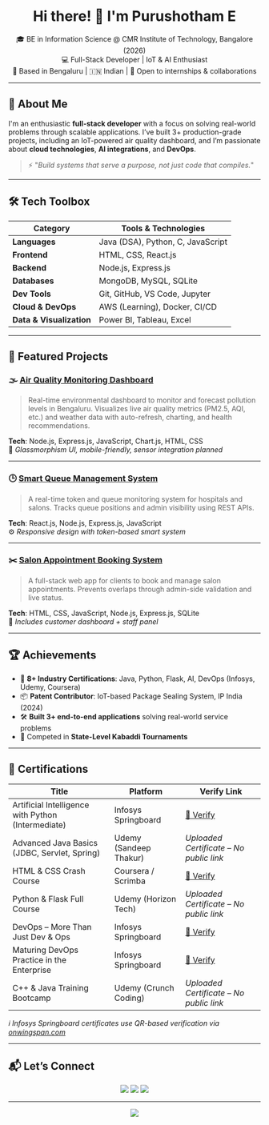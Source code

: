 <h1 align="center">Hi there! 👋 I'm Purushotham E</h1>

<p align="center">
  🎓 BE in Information Science @ CMR Institute of Technology, Bangalore (2026)<br>
  💻 Full-Stack Developer | IoT & AI Enthusiast<br>
  📍 Based in Bengaluru | 🇮🇳 Indian | 🔭 Open to internships & collaborations
</p>

---

## 🚀 About Me

I'm an enthusiastic **full-stack developer** with a focus on solving real-world problems through scalable applications. I’ve built 3+ production-grade projects, including an IoT-powered air quality dashboard, and I’m passionate about **cloud technologies**, **AI integrations**, and **DevOps**.

> ⚡ "_Build systems that serve a purpose, not just code that compiles._"

---

## 🛠️ Tech Toolbox

| Category           | Tools & Technologies                              |
|--------------------|---------------------------------------------------|
| **Languages**      | Java (DSA), Python, C, JavaScript                 |
| **Frontend**       | HTML, CSS, React.js                               |
| **Backend**        | Node.js, Express.js                               |
| **Databases**      | MongoDB, MySQL, SQLite                            |
| **Dev Tools**      | Git, GitHub, VS Code, Jupyter                     |
| **Cloud & DevOps** | AWS (Learning), Docker, CI/CD                     |
| **Data & Visualization** | Power BI, Tableau, Excel                |

---

## 🌟 Featured Projects

### 🌫️ [Air Quality Monitoring Dashboard](https://github.com/purushotham2628/air-quality)
> Real-time environmental dashboard to monitor and forecast pollution levels in Bengaluru. Visualizes live air quality metrics (PM2.5, AQI, etc.) and weather data with auto-refresh, charting, and health recommendations.

**Tech**: Node.js, Express.js, JavaScript, Chart.js, HTML, CSS  
📸 *Glassmorphism UI, mobile-friendly, sensor integration planned*

---

### 🕒 [Smart Queue Management System](https://github.com/purushotham2628/smart-queue-management)
> A real-time token and queue monitoring system for hospitals and salons. Tracks queue positions and admin visibility using REST APIs.

**Tech**: React.js, Node.js, Express.js, JavaScript  
⚙️ *Responsive design with token-based smart system*

---

### ✂️ [Salon Appointment Booking System](https://github.com/purushotham2628/salon-appointment-system)
> A full-stack web app for clients to book and manage salon appointments. Prevents overlaps through admin-side validation and live status.

**Tech**: HTML, CSS, JavaScript, Node.js, Express.js, SQLite  
📅 *Includes customer dashboard + staff panel*

---

## 🏆 Achievements

- 🧠 **8+ Industry Certifications**: Java, Python, Flask, AI, DevOps (Infosys, Udemy, Coursera)
- 📦 **Patent Contributor**: IoT-based Package Sealing System, IP India (2024)
- 🛠️ **Built 3+ end-to-end applications** solving real-world service problems
- 🧩 Competed in **State-Level Kabaddi Tournaments**

---

## 📜 Certifications

| Title                                              | Platform              | Verify Link |
|---------------------------------------------------|-----------------------|-------------|
| Artificial Intelligence with Python (Intermediate) | Infosys Springboard   | [🔗 Verify](https://verify.onwingspan.com) |
| Advanced Java Basics (JDBC, Servlet, Spring)      | Udemy (Sandeep Thakur) | *Uploaded Certificate – No public link* |
| HTML & CSS Crash Course                           | Coursera / Scrimba    | [🔗 Verify](https://coursera.org/verify/209AE00WTSZ6) |
| Python & Flask Full Course                        | Udemy (Horizon Tech)  | *Uploaded Certificate – No public link* |
| DevOps – More Than Just Dev & Ops                 | Infosys Springboard   | [🔗 Verify](https://verify.onwingspan.com) |
| Maturing DevOps Practice in the Enterprise        | Infosys Springboard   | [🔗 Verify](https://verify.onwingspan.com) |
| C++ & Java Training Bootcamp                      | Udemy (Crunch Coding) | *Uploaded Certificate – No public link* |

*ℹ️ Infosys Springboard certificates use QR-based verification via [onwingspan.com](https://verify.onwingspan.com)*

---

## 📬 Let’s Connect

<p align="center">
  <a href="mailto:purushotham2628@gmail.com"><img src="https://img.shields.io/badge/Gmail-red?style=for-the-badge&logo=gmail&logoColor=white" /></a>
  <a href="https://www.linkedin.com/in/purush2628"><img src="https://img.shields.io/badge/LinkedIn-blue?style=for-the-badge&logo=linkedin&logoColor=white" /></a>
  <a href="https://github.com/purushotham2628"><img src="https://img.shields.io/badge/GitHub-black?style=for-the-badge&logo=github&logoColor=white" /></a>
</p>

---

<p align="center">
  <img src="https://readme-typing-svg.demolab.com?font=Fira+Code&duration=2000&pause=1000&color=00F7FF&center=true&vCenter=true&width=500&lines=Keep+Coding...;Keep+Building...;Keep+Improving...💪" />
</p>
